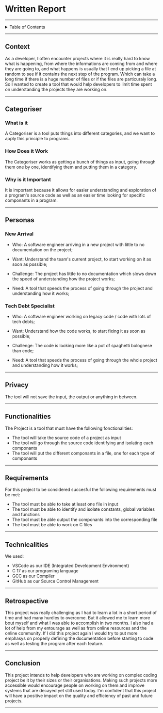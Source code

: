 # Written Report

---

<details>
<summary>Table of Contents</summary>

- [Written Report](#written-report)
  - [Context](#context)
  - [Categoriser](#categoriser)
    - [What is it](#what-is-it)
    - [How Does it Work](#how-does-it-work)
    - [Why is it Important](#why-is-it-important)
  - [Personas](#personas)
    - [New Arrival](#new-arrival)
    - [Tech Debt Specialist](#tech-debt-specialist)
  - [Privacy](#privacy)
  - [Functionalities](#functionalities)
  - [Requirement](#requirements)
  - [Technicalities](#technicalities)
  - [Retrospective](#retrospective)
  - [Conclusion](#conclusion)

</details>

---

## Context

As a developer, I often encounter projects where it is really hard to know what is happening, from where the informations are coming from and where they are going to, and what happens is usually that I end up picking a file at random to see if it contains the next step of the program. Which can take a long time if there is a huge number of files or if the files are particuraly long.
So I wanted to create a tool that would help developers to limit time spent on understanding the projects they are working on.

---

## Categoriser

### What is it

A Categoriser is a tool puts things into different categories, and we want to apply this principle to programs.

### How Does it Work

The Categoriser works as getting a bunch of things as input, going through them one by one, identifying them and putting them in a category.

### Why is it Important

It is important because it allows for easier understanding and exploration of a program's source code as well as an easier time looking for specific componants in a program.

---

## Personas

### New Arrival

- Who: A software engineer arriving in a new project with little to no documentation on the project;

- Want: Understand the team's current project, to start working on it as soon as possible;

- Challenge: The project has little to no documentation which slows down the speed of understanding how the project works;

- Need: A tool that speeds the process of going through the project and understanding how it works;

### Tech Debt Specialist

- Who: A software engineer working on legacy code / code with lots of tech debts;

- Want: Understand how the code works, to start fixing it as soon as possible;

- Challenge: The code is looking more like a pot of spaghetti bolognese than code;

- Need: A tool that speeds the process of going through the whole project and understanding how it works;

---

## Privacy

The tool will not save the input, the output or anything in between.

---

## Functionalities

The Project is a tool that must have the following fonctionalities:

- The tool will take the source code of a project as input
- The tool will go through the source code identifying and isolating each componants
- The tool will put the different componants in a file, one for each type of componants

---

## Requirements

For this project to be considered succesful the following requirements must be met:

- The tool must be able to take at least one file in input
- The tool must be able to identify and isolate constants, global variables and functions
- The tool must be able output the componants into the corresponding file
- The tool must be able to work on C files

---

## Technicalities

We used:

- VSCode as our IDE (Integrated Development Environment)
- C 17 as our programing language
- GCC as our Compiler
- GitHub as our Source Control Management

---

## Retrospective

This project was really challenging as I had to learn a lot in a short period of time and had many hurdles to overcome. But it allowed me to learn more bout myself and what I was able to accomplish in two months. I also had a lot of help from my entourage as well as from online resources and the online community. If I did this project again I would try to put more emphasys on properly defining the documentation before starting to code as well as testing the program after each feature.

---

## Conclusion

This project intends to help developers who are working on complex coding project be it by their sizes or their organisations. Making such projects more accessible would encourage people on working on them and improve systems that are decayed yet still used today. I'm confident that this project will have a positive impact on the quality and efficiency of past and future projects.

---
